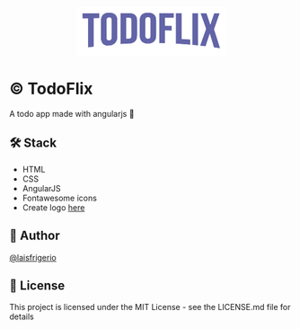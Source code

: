 <p align="center">
  <a href="https://github.com/laisfrigerio/todo-flix-angular">
    <img src="./images/logo.png" alt="Logo">
  </a>
</p>

# :copyright: TodoFlix

A todo app made with angularjs 💜

## 🛠️ Stack

- HTML
- CSS
- AngularJS
- Fontawesome icons
- Create logo [here](https://fontmeme.com/netflix-font/)

## :woman: Author

[@laisfrigerio](https://github.com/laisfrigerio/)

## 📄 License

This project is licensed under the MIT License - see the LICENSE.md file for details